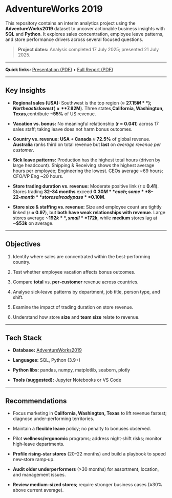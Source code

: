 # AdventureWorks 2019

  

This repository contains an interim analytics project using the **AdventureWorks2019** dataset to uncover actionable business insights with **SQL** and **Python**. It explores sales concentration, employee leave patterns, and store performance drivers across several focused questions.

  

>  **Project dates:** Analysis completed 17 July 2025; presented 21 July 2025.
---  

  
**Quick links:** [Presentation (PDF)](https://github.com/zaraanry/mini_project/blob/main/Adventure%20Works%202019/Presentation.pdf) • [Full Report (PDF)](https://github.com/zaraanry/mini_project/blob/main/Adventure%20Works%202019/Interim%20Project.pdf)

---
  
## Key Insights

  

-  **Regional sales (USA):** Southwest is the top region (≈ **$27.15M**); Northeast is lowest (≈ **$7.82M**). Three states,**California, Washington, Texas**,contribute **~55%** of US revenue.

-  **Vacation vs. bonus:** No meaningful relationship (**r = 0.041**) across 17 sales staff; taking leave does not harm bonus outcomes.

-  **Country vs. revenue:**  **USA + Canada ≈ 72.5%** of global revenue. **Australia** ranks third on total revenue but **last** on *average revenue per customer*.

-  **Sick leave patterns:** Production has the highest total hours (driven by large headcount). Shipping & Receiving shows the highest average hours per employee; Engineering the lowest. CEOs average ~69 hours; CFO/VP Eng ~20 hours.

-  **Store trading duration vs. revenue:** Moderate positive link (**r = 0.41**). Stores trading **32–34 months** exceed **$0.30M** each; some **8–22‑month** stores already pass **$0.10M**.

-  **Store size & staffing vs. revenue:** Size and employee count are tightly linked (**r ≈ 0.97**), but **both have weak relationships with revenue**. Large stores average **~$192k**, small **$172k**, while **medium** stores lag at **~$53k** on average.



---  

## Objectives

  

1. Identify where sales are concentrated within the best‑performing country.

2. Test whether employee vacation affects bonus outcomes.

3. Compare **total** vs. **per‑customer** revenue across countries.

4. Analyse sick‑leave patterns by department, job title, person type, and shift.

5. Examine the impact of trading duration on store revenue.

6. Understand how store **size** and **team size** relate to revenue.

  

---

  

## Tech Stack

  

-  **Database:** [AdventureWorks2019](https://github.com/Microsoft/sql-server-samples/releases/download/adventureworks/AdventureWorks2019.bak)

-  **Languages:** SQL, Python (3.9+)

-  **Python libs:** pandas, numpy, matplotlib, seaborn, plotly

-  **Tools (suggested):** Jupyter Notebooks or VS Code

  

---

  

##  Recommendations

  

- Focus marketing in **California, Washington, Texas** to lift revenue fastest; diagnose under‑performing territories.

- Maintain a **flexible leave** policy; no penalty to bonuses observed.

- Pilot **wellness/ergonomic** programs; address night‑shift risks; monitor high‑leave departments.

-  **Profile rising‑star stores** (20–22 months) and build a playbook to speed new‑store ramp‑up.

-  **Audit older underperformers** (>30 months) for assortment, location, and management issues.

-  **Review medium‑sized stores**; require stronger business cases (≥30% above current average).

  
